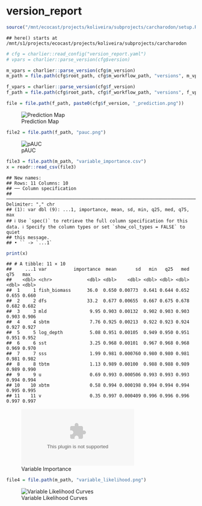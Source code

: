 version_report
================

``` r
source("/mnt/ecocast/projects/koliveira/subprojects/carcharodon/setup.R")
```

    ## here() starts at /mnt/s1/projects/ecocast/projects/koliveira/subprojects/carcharodon

``` r
# cfg = charlier::read_config("version_report.yaml")
# vpars = charlier::parse_version(cfg$version)

m_vpars = charlier::parse_version(cfg$m_version)
m_path = file.path(cfg$root_path, cfg$m_workflow_path, "versions", m_vpars[["major"]], m_vpars[["minor"]], cfg$m_version)

f_vpars = charlier::parse_version(cfg$f_version)
f_path = file.path(cfg$root_path, cfg$f_workflow_path, "versions", f_vpars[["major"]], f_vpars[["minor"]], cfg$f_version)
```

``` r
file = file.path(f_path, paste0(cfg$f_version, "_prediction.png"))
```

<figure>
<img
src="/mnt/s1/projects/ecocast/projects/koliveira/subprojects/carcharodon/workflows/forecast_workflow/versions/v01/0100/v01.0100.07/v01.0100.07_prediction.png"
alt="Prediction Map" />
<figcaption aria-hidden="true">Prediction Map</figcaption>
</figure>

``` r
file2 = file.path(f_path, "pauc.png")
```

<figure>
<img
src="/mnt/s1/projects/ecocast/projects/koliveira/subprojects/carcharodon/workflows/forecast_workflow/versions/v01/0100/v01.0100.07/pauc.png"
alt="pAUC" />
<figcaption aria-hidden="true">pAUC</figcaption>
</figure>

``` r
file3 = file.path(m_path, "variable_importance.csv")
x = readr::read_csv(file3)
```

    ## New names:
    ## Rows: 11 Columns: 10
    ## ── Column specification
    ## ──────────────────────────────────────────────────────────────────────────────────────────────────────────────────────── Delimiter: "," chr
    ## (1): var dbl (9): ...1, importance, mean, sd, min, q25, med, q75, max
    ## ℹ Use `spec()` to retrieve the full column specification for this data. ℹ Specify the column types or set `show_col_types = FALSE` to quiet
    ## this message.
    ## • `` -> `...1`

``` r
print(x)
```

    ## # A tibble: 11 × 10
    ##     ...1 var          importance  mean       sd   min   q25   med   q75   max
    ##    <dbl> <chr>             <dbl> <dbl>    <dbl> <dbl> <dbl> <dbl> <dbl> <dbl>
    ##  1     1 fish_biomass      36.0  0.650 0.00773  0.641 0.644 0.652 0.655 0.660
    ##  2     2 dfs               33.2  0.677 0.00655  0.667 0.675 0.678 0.682 0.682
    ##  3     3 mld                9.95 0.903 0.00132  0.902 0.903 0.903 0.903 0.906
    ##  4     4 sbtm               7.76 0.925 0.00213  0.922 0.923 0.924 0.927 0.927
    ##  5     5 log_depth          5.08 0.951 0.00105  0.949 0.950 0.951 0.951 0.952
    ##  6     6 sst                3.25 0.968 0.00101  0.967 0.968 0.968 0.969 0.970
    ##  7     7 sss                1.99 0.981 0.000760 0.980 0.980 0.981 0.981 0.982
    ##  8     8 tbtm               1.13 0.989 0.00100  0.988 0.988 0.989 0.989 0.990
    ##  9     9 u                  0.69 0.993 0.000506 0.993 0.993 0.993 0.994 0.994
    ## 10    10 xbtm               0.58 0.994 0.000198 0.994 0.994 0.994 0.995 0.995
    ## 11    11 v                  0.35 0.997 0.000409 0.996 0.996 0.996 0.997 0.997

<figure>
<embed
src="/mnt/s1/projects/ecocast/projects/koliveira/subprojects/carcharodon/workflows/modeling_workflow/versions/v01/010/v01.010.07/variable_importance.csv" />
<figcaption aria-hidden="true">Variable Importance</figcaption>
</figure>

``` r
file4 = file.path(m_path, "variable_likelihood.png")
```

<figure>
<img
src="/mnt/s1/projects/ecocast/projects/koliveira/subprojects/carcharodon/workflows/modeling_workflow/versions/v01/010/v01.010.07/variable_likelihood.png"
alt="Variable Likelihood Curves" />
<figcaption aria-hidden="true">Variable Likelihood Curves</figcaption>
</figure>
